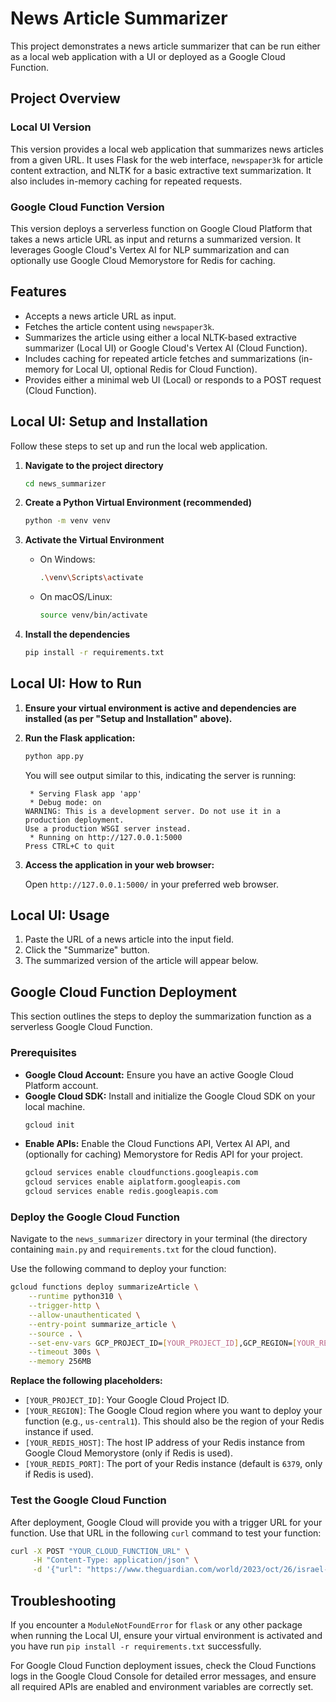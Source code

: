 # News Article Summarizer

This project demonstrates a news article summarizer that can be run either as a local web application with a UI or deployed as a Google Cloud Function.

## Project Overview

### Local UI Version

This version provides a local web application that summarizes news articles from a given URL. It uses Flask for the web interface, `newspaper3k` for article content extraction, and NLTK for a basic extractive text summarization. It also includes in-memory caching for repeated requests.

### Google Cloud Function Version

This version deploys a serverless function on Google Cloud Platform that takes a news article URL as input and returns a summarized version. It leverages Google Cloud's Vertex AI for NLP summarization and can optionally use Google Cloud Memorystore for Redis for caching.

## Features

-   Accepts a news article URL as input.
-   Fetches the article content using `newspaper3k`.
-   Summarizes the article using either a local NLTK-based extractive summarizer (Local UI) or Google Cloud's Vertex AI (Cloud Function).
-   Includes caching for repeated article fetches and summarizations (in-memory for Local UI, optional Redis for Cloud Function).
-   Provides either a minimal web UI (Local) or responds to a POST request (Cloud Function).

## Local UI: Setup and Installation

Follow these steps to set up and run the local web application.

1.  **Navigate to the project directory**

    ```bash
    cd news_summarizer
    ```

2.  **Create a Python Virtual Environment (recommended)**

    ```bash
    python -m venv venv
    ```

3.  **Activate the Virtual Environment**

    *   On Windows:
        ```bash
        .\venv\Scripts\activate
        ```
    *   On macOS/Linux:
        ```bash
        source venv/bin/activate
        ```

4.  **Install the dependencies**

    ```bash
    pip install -r requirements.txt
    ```

## Local UI: How to Run

1.  **Ensure your virtual environment is active and dependencies are installed (as per "Setup and Installation" above).**

2.  **Run the Flask application:**

    ```bash
    python app.py
    ```

    You will see output similar to this, indicating the server is running:
    ```
     * Serving Flask app 'app'
     * Debug mode: on
    WARNING: This is a development server. Do not use it in a production deployment.
    Use a production WSGI server instead.
     * Running on http://127.0.0.1:5000
    Press CTRL+C to quit
    ```

3.  **Access the application in your web browser:**

    Open `http://127.0.0.1:5000/` in your preferred web browser.

## Local UI: Usage

1.  Paste the URL of a news article into the input field.
2.  Click the "Summarize" button.
3.  The summarized version of the article will appear below.

## Google Cloud Function Deployment

This section outlines the steps to deploy the summarization function as a serverless Google Cloud Function.

### Prerequisites

*   **Google Cloud Account:** Ensure you have an active Google Cloud Platform account.
*   **Google Cloud SDK:** Install and initialize the Google Cloud SDK on your local machine.
    ```bash
    gcloud init
    ```
*   **Enable APIs:** Enable the Cloud Functions API, Vertex AI API, and (optionally for caching) Memorystore for Redis API for your project.
    ```bash
    gcloud services enable cloudfunctions.googleapis.com
    gcloud services enable aiplatform.googleapis.com
    gcloud services enable redis.googleapis.com
    ```



### Deploy the Google Cloud Function

Navigate to the `news_summarizer` directory in your terminal (the directory containing `main.py` and `requirements.txt` for the cloud function).

Use the following command to deploy your function:

```bash
gcloud functions deploy summarizeArticle \
    --runtime python310 \
    --trigger-http \
    --allow-unauthenticated \
    --entry-point summarize_article \
    --source . \
    --set-env-vars GCP_PROJECT_ID=[YOUR_PROJECT_ID],GCP_REGION=[YOUR_REGION],REDIS_HOST=[YOUR_REDIS_HOST],REDIS_PORT=[YOUR_REDIS_PORT] \
    --timeout 300s \
    --memory 256MB
```

**Replace the following placeholders:**

*   `[YOUR_PROJECT_ID]`: Your Google Cloud Project ID.
*   `[YOUR_REGION]`: The Google Cloud region where you want to deploy your function (e.g., `us-central1`). This should also be the region of your Redis instance if used.
*   `[YOUR_REDIS_HOST]`: The host IP address of your Redis instance from Google Cloud Memorystore (only if Redis is used).
*   `[YOUR_REDIS_PORT]`: The port of your Redis instance (default is `6379`, only if Redis is used).

### Test the Google Cloud Function

After deployment, Google Cloud will provide you with a trigger URL for your function. Use that URL in the following `curl` command to test your function:

```bash
curl -X POST "YOUR_CLOUD_FUNCTION_URL" \
     -H "Content-Type: application/json" \
     -d '{"url": "https://www.theguardian.com/world/2023/oct/26/israel-hamas-war-live-updates-gaza-latest-news"}'
```

## Troubleshooting

If you encounter a `ModuleNotFoundError` for `flask` or any other package when running the Local UI, ensure your virtual environment is activated and you have run `pip install -r requirements.txt` successfully.

For Google Cloud Function deployment issues, check the Cloud Functions logs in the Google Cloud Console for detailed error messages, and ensure all required APIs are enabled and environment variables are correctly set.

